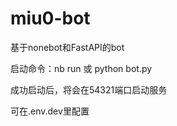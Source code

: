 # miu0-bot
基于nonebot和FastAPI的bot

启动命令：nb run  或  python bot.py

成功启动后，将会在54321端口启动服务

可在.env.dev里配置
